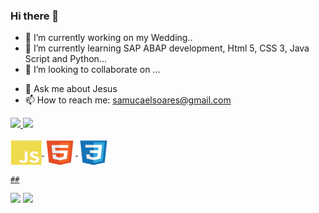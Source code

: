 ### Hi there 👋

<!--
**SamuelHenckelSoares/samuelhenckelsoares** is a ✨ _special_ ✨ repository because its `README.md` (this file) appears on your GitHub profile.

Here are some ideas to get you started:
-->

- 🔭 I’m currently working on my Wedding..
- 🌱 I’m currently learning SAP ABAP development, Html 5, CSS 3, Java Script and Python...
- 👯 I’m looking to collaborate on ...
<!-- - 🤔 I’m looking for help with ... -->
- 💬 Ask me about Jesus 
- 📫 How to reach me: samucaelsoares@gmail.com
<!-- - 😄 Pronouns: ...
- ⚡ Fun fact: ... -->

<div>
    <a href="https://github.com/samuelhenckelsoares">
    <img height="160em" src="https://github-readme-stats.vercel.app/api?username=samuelhenckelsoares&show_icons=true&theme=react&include_all_commits=true&count_private=true&border_radius=8&hide_border=true&bg_color=2D333B"/>
    <img height="160em" src="https://github-readme-stats.vercel.app/api/top-langs/?username=samuelhenckelsoares&layout=compact&langs_count=7&theme=react&border_radius=8&hide_border=true&bg_color=2D333B"/>
</div>

<!-- Brands of languages: --> 
<div style="display: inline_block"><br>
 <!-- <img align="center" alt="React" height="40" width="50" src="https://raw.githubusercontent.com/devicons/devicon/master/icons/react/react-original.svg"> -->
 <img align="center" alt="JS" height="40" width="50" src="https://raw.githubusercontent.com/devicons/devicon/master/icons/javascript/javascript-plain.svg">
 <!-- <img align="center" alt="TS" height="40" width="50" src="https://cdn.jsdelivr.net/gh/devicons/devicon/icons/typescript/typescript-original.svg"> -->
 <img align="center" alt="HTML" height="40" width="50" src="https://raw.githubusercontent.com/devicons/devicon/master/icons/html5/html5-original.svg">
 <img align="center" alt="CSS" height="40" width="50" src="https://raw.githubusercontent.com/devicons/devicon/master/icons/css3/css3-original.svg">
</div>

    ##
    
<div>
 <a href="https://www.linkedin.com/in/samuelhenckelsoares/"><img src="https://img.shields.io/badge/LinkedIn-0077B5?style=for-the-badge&logo=linkedin&logoColor=white"></a>
 <a href = "mailto:samucaelsoares@gmail.com"><img src="https://img.shields.io/badge/Gmail-D14836?style=for-the-badge&logo=gmail&logoColor=white"></a>
</div>
